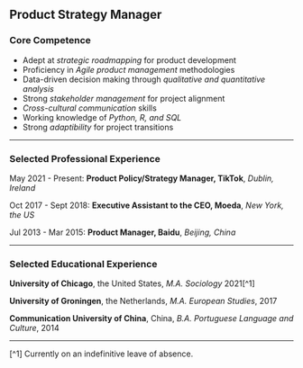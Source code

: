 ## Product Strategy Manager

### Core Competence
- Adept at *strategic roadmapping* for product development
- Proficiency in *Agile product management* methodologies
- Data-driven decision making through *qualitative and quantitative analysis*
- Strong *stakeholder management* for project alignment
- *Cross-cultural communication* skills
- Working knowledge of *Python, R, and SQL*
- Strong *adaptibility* for project transitions

---

### Selected Professional Experience
May 2021 - Present: **Product Policy/Strategy Manager, TikTok**, *Dublin, Ireland*  
  
Oct 2017 - Sept 2018: **Executive Assistant to the CEO, Moeda**, *New York, the US*  
  
Jul 2013 - Mar 2015: **Product Manager, Baidu**, *Beijing, China*  

---

### Selected Educational Experience
**University of Chicago**, the United States, *M.A. Sociology* 2021[^1]
  
**University of Groningen**, the Netherlands, *M.A. European Studies*, 2017  
  
**Communication University of China**, China, *B.A. Portuguese Language and Culture*, 2014  

---

[^1] Currently on an indefinitive leave of absence.


